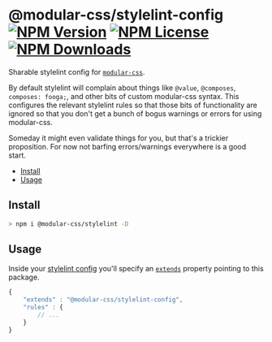 @modular-css/stylelint-config  [![NPM Version](https://img.shields.io/npm/v/@modular-css/stylelint-config.svg)](https://www.npmjs.com/package/@modular-css/stylelint-config) [![NPM License](https://img.shields.io/npm/l/@modular-css/stylelint-config.svg)](https://www.npmjs.com/package/@modular-css/stylelint-config) [![NPM Downloads](https://img.shields.io/npm/dm/@modular-css/stylelint-config.svg)](https://www.npmjs.com/package/@modular-css/stylelint-config)
===========

Sharable stylelint config for [`modular-css`](https://m-css).

By default stylelint will complain about things like `@value`, `@composes`, `composes: fooga;`, and other bits of custom modular-css syntax. This configures the relevant stylelint rules so that those bits of functionality are ignored so that you don't get a bunch of bogus warnings or errors for using modular-css.

Someday it might even validate things for you, but that's a trickier proposition. For now not barfing errors/warnings everywhere is a good start.

- [Install](#install)
- [Usage](#usage)

## Install

```bash
> npm i @modular-css/stylelint -D
```

## Usage

Inside your [stylelint config](https://stylelint.io/user-guide/configuration/) you'll specify an [`extends`](https://stylelint.io/user-guide/configuration/#extends) property pointing to this package.

```js
{
    "extends" : "@modular-css/stylelint-config",
    "rules" : {
        // ...
    }
}
```
